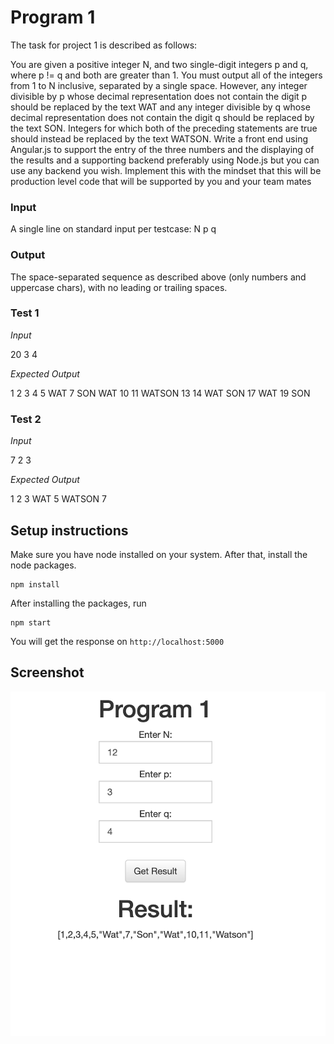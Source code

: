 # Program 1
 
The task for project 1 is described as follows:

You are given a positive integer N, and two single-digit integers p and q, where p != q and both are greater than 1. You must output all of the integers from 1 to N inclusive, separated by a single space. However, any integer divisible by p whose decimal representation does not contain the digit p should be replaced by the text WAT and any integer divisible by q whose decimal representation does not contain the digit q should be replaced by the text SON. Integers for which both of the preceding statements are true should instead be replaced by the text WATSON. Write a front end using Angular.js to support the entry of the three numbers and the displaying of the results and a supporting backend preferably using Node.js but you can use any backend you wish. Implement this with the mindset that this will be production level code that will be supported by you and your team mates

### Input

A single line on standard input per testcase: N p q

### Output

The space-separated sequence as described above (only numbers and uppercase chars), with no leading or trailing spaces.
 
### Test 1

*Input*

20 3 4

*Expected Output*

1 2 3 4 5 WAT 7 SON WAT 10 11 WATSON 13 14 WAT SON 17 WAT 19 SON

### Test 2

*Input*

7 2 3

*Expected Output*

1 2 3 WAT 5 WATSON 7

## Setup instructions

Make sure you have node installed on your system. After that, install the node packages.

```
npm install
```

After installing the packages, run

```
npm start
```
You will get the response on `http://localhost:5000`

## Screenshot
![Img 1](./img/1.png)

